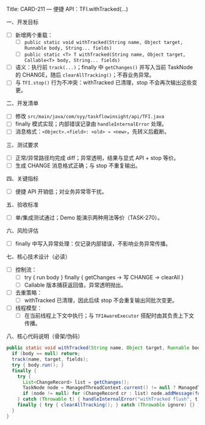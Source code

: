 Title: CARD-211 — 便捷 API：TFI.withTracked(...)

一、开发目标
- ☐ 新增两个重载：
  - ☐ `public static void withTracked(String name, Object target, Runnable body, String... fields)`
  - ☐ `public static <T> T withTracked(String name, Object target, Callable<T> body, String... fields)`
- ☐ 语义：执行前 `track(...)`；finally 中 `getChanges()` 并写入当前 TaskNode 的 CHANGE，随后 `clearAllTracking()`；不吞业务异常。
- ☐ 与 `TFI.stop()` 行为不冲突：withTracked 已清理，stop 不会再次输出这些变更。

二、开发清单
- ☐ 修改 `src/main/java/com/syy/taskflowinsight/api/TFI.java`
- ☐ finally 模式实现；内部错误记录由 `handleInternalError` 处理。
- ☐ 消息格式：`<Object>.<field>: <old> → <new>`，先转义后截断。

三、测试要求
- ☐ 正常/异常路径均完成 diff；异常透明，结果与显式 API + stop 等价。
- ☐ 生成 CHANGE 消息格式正确；与 stop 不重复输出。

四、关键指标
- ☐ 便捷 API 开销低；对业务异常零干扰。

五、验收标准
- ☐ 单/集成测试通过；Demo 能演示两种用法等价（TASK-270）。

六、风险评估
- ☐ finally 中写入异常处理：仅记录内部错误，不影响业务异常传播。

七、核心技术设计（必读）
- ☐ 控制流：
  - ☐ try { run body } finally { getChanges → 写 CHANGE → clearAll }
  - ☐ Callable 版本捕获返回值，异常透明抛出。
- ☐ 去重策略：
  - ☐ withTracked 已清理，因此后续 stop 不会重复输出同批次变更。
- ☐ 线程模型：
  - ☐ 在当前线程上下文中执行；与 `TFIAwareExecutor` 搭配时由其负责上下文传播。

八、核心代码说明（骨架/伪码）
```java
public static void withTracked(String name, Object target, Runnable body, String... fields){
  if (body == null) return;
  track(name, target, fields);
  try { body.run(); }
  finally {
    try {
      List<ChangeRecord> list = getChanges();
      TaskNode node = ManagedThreadContext.current() != null ? ManagedThreadContext.current().getCurrentTask() : null;
      if (node != null) for (ChangeRecord cr : list) node.addMessage(format(cr), MessageType.CHANGE);
    } catch (Throwable t) { handleInternalError("withTracked flush", t); }
    finally { try { clearAllTracking(); } catch (Throwable ignore) {} }
  }
}
```
